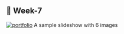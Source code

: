 
## 🔗 Week-7
[![portfolio](https://img.shields.io/badge/my_portfolio-000?style=for-the-badge&logo=ko-fi&logoColor=white)](https://My-Portfolio.nurudeenajadi.repl.co)
A sample slideshow with 6 images
